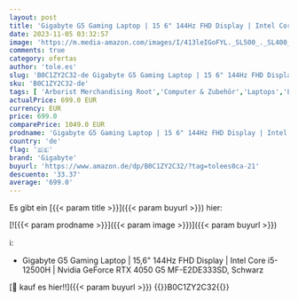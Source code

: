 ```yaml
---
layout: post
title: 'Gigabyte G5 Gaming Laptop | 15 6" 144Hz FHD Display | Intel Core i5-12500H | Nvidia GeForce RTX 4050 G5 MF-E2DE333SD  Schwarz'
date: 2023-11-05 03:32:57
image: 'https://m.media-amazon.com/images/I/413leIGoFYL._SL500_._SL400_.jpg'
comments: true
category: ofertas
author: 'tole.es'
slug: 'B0C1ZY2C32-de Gigabyte G5 Gaming Laptop | 15 6" 144Hz FHD Display |...'
sku: 'B0C1ZY2C32-de'
tags: [ 'Arborist Merchandising Root','Computer & Zubehör','Laptops','Laptops gaming','Normale Laptop-Computer','Self Service','Special Features Stores','a4cbee59-f823-40fe-831a-7de64f655f6f_0','a4cbee59-f823-40fe-831a-7de64f655f6f_101','gigabyte','🇩🇪', ]
actualPrice: 699.0 EUR
currency: EUR
price: 699.0
comparePrice: 1049.0 EUR
prodname: 'Gigabyte G5 Gaming Laptop | 15 6" 144Hz FHD Display | Intel Core i5-12500H | Nvidia GeForce RTX 4050 G5 MF-E2DE333SD  Schwarz'
country: 'de'
flag: '🇩🇪'
brand: 'Gigabyte'
buyurl: 'https://www.amazon.de/dp/B0C1ZY2C32/?tag=tolees0ca-21'
descuento: '33.37'
average: '699.0'
---
```


Es gibt ein [{{< param title >}}]({{< param buyurl >}}) hier:

[![{{< param prodname >}}]({{< param image >}})]({{< param buyurl >}})

ℹ️:

- Gigabyte G5 Gaming Laptop | 15,6" 144Hz FHD Display | Intel Core i5-12500H | Nvidia GeForce RTX 4050 G5 MF-E2DE333SD, Schwarz

[🛒 kauf es hier!!]({{< param buyurl >}})
{{<world>}}B0C1ZY2C32{{</world>}}
